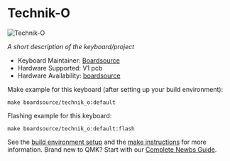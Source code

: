 # Technik-O

![Technik-O](https://imgur.com/F2VTqAs)

*A short description of the keyboard/project*

* Keyboard Maintainer: [Boardsource](https://github.com/boardsource)
* Hardware Supported: V1 pcb
* Hardware Availability: [boardsource](https://boardsource.xyz/store/5ffb9b01edd0447f8023fdb2)

Make example for this keyboard (after setting up your build environment):

    make boardsource/technik_o:default

Flashing example for this keyboard:

    make boardsource/technik_o:default:flash

See the [build environment setup](https://docs.qmk.fm/#/getting_started_build_tools) and the [make instructions](https://docs.qmk.fm/#/getting_started_make_guide) for more information. Brand new to QMK? Start with our [Complete Newbs Guide](https://docs.qmk.fm/#/newbs).
